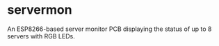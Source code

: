 # servermon
An ESP8266-based server monitor PCB displaying the status of up to 8 servers with RGB LEDs.
